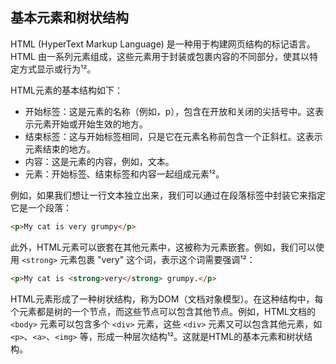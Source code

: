 ## 基本元素和树状结构

HTML (HyperText Markup Language) 是一种用于构建网页结构的标记语言。HTML 由一系列元素组成，这些元素用于封装或包裹内容的不同部分，使其以特定方式显示或行为¹²。

HTML元素的基本结构如下：
- 开始标签：这是元素的名称（例如，p），包含在开放和关闭的尖括号中。这表示元素开始或开始生效的地方。
- 结束标签：这与开始标签相同，只是它在元素名称前包含一个正斜杠。这表示元素结束的地方。
- 内容：这是元素的内容，例如，文本。
- 元素：开始标签、结束标签和内容一起组成元素¹²。

例如，如果我们想让一行文本独立出来，我们可以通过在段落标签中封装它来指定它是一个段落：
```html
<p>My cat is very grumpy</p>
```
此外，HTML元素可以嵌套在其他元素中，这被称为元素嵌套。例如，我们可以使用 `<strong>` 元素包裹 "very" 这个词，表示这个词需要强调¹²：
```html
<p>My cat is <strong>very</strong> grumpy.</p>
```
HTML元素形成了一种树状结构，称为DOM（文档对象模型）。在这种结构中，每个元素都是树的一个节点，而这些节点可以包含其他节点。例如，HTML文档的 `<body>` 元素可以包含多个 `<div>` 元素，这些 `<div>` 元素又可以包含其他元素，如 `<p>`、`<a>`、`<img>` 等，形成一种层次结构¹²。这就是HTML的基本元素和树状结构。